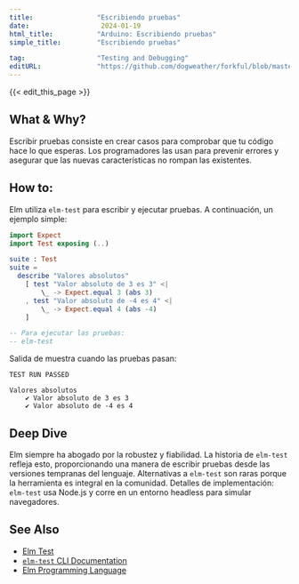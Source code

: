 ```yaml
---
title:                "Escribiendo pruebas"
date:                  2024-01-19
html_title:           "Arduino: Escribiendo pruebas"
simple_title:         "Escribiendo pruebas"

tag:                  "Testing and Debugging"
editURL:              "https://github.com/dogweather/forkful/blob/master/content/es/elm/writing-tests.md"
---
```


{{< edit_this_page >}}

## What & Why?
Escribir pruebas consiste en crear casos para comprobar que tu código hace lo que esperas. Los programadores las usan para prevenir errores y asegurar que las nuevas características no rompan las existentes.

## How to:
Elm utiliza `elm-test` para escribir y ejecutar pruebas. A continuación, un ejemplo simple:

```Elm
import Expect
import Test exposing (..)

suite : Test
suite =
  describe "Valores absolutos"
    [ test "Valor absoluto de 3 es 3" <|
        \_ -> Expect.equal 3 (abs 3)
    , test "Valor absoluto de -4 es 4" <|
        \_ -> Expect.equal 4 (abs -4)
    ]

-- Para ejecutar las pruebas:
-- elm-test
```
Salida de muestra cuando las pruebas pasan:
```
TEST RUN PASSED

Valores absolutos
    ✔ Valor absoluto de 3 es 3
    ✔ Valor absoluto de -4 es 4
```

## Deep Dive
Elm siempre ha abogado por la robustez y fiabilidad. La historia de `elm-test` refleja esto, proporcionando una manera de escribir pruebas desde las versiones tempranas del lenguaje. Alternativas a `elm-test` son raras porque la herramienta es integral en la comunidad. Detalles de implementación: `elm-test` usa Node.js y corre en un entorno headless para simular navegadores.

## See Also
- [Elm Test](https://package.elm-lang.org/packages/elm-explorations/test/latest/)
- [`elm-test` CLI Documentation](https://github.com/elm-explorations/test#running-tests-locally)
- [Elm Programming Language](https://elm-lang.org/)
